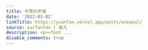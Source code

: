 ```yaml
---
title: 平等的矛盾
date: '2022-01-02'
linkTitle: https://yuanfan.vercel.app/posts/unequal/
source: earfanfan | 袁凡
description: <p><font ...
disable_comments: true
---
```

<p><font ...